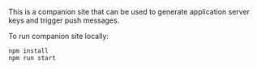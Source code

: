 This is a companion site that can be used to generate application server keys and trigger push messages.

To run companion site locally:

    npm install
    npm run start
